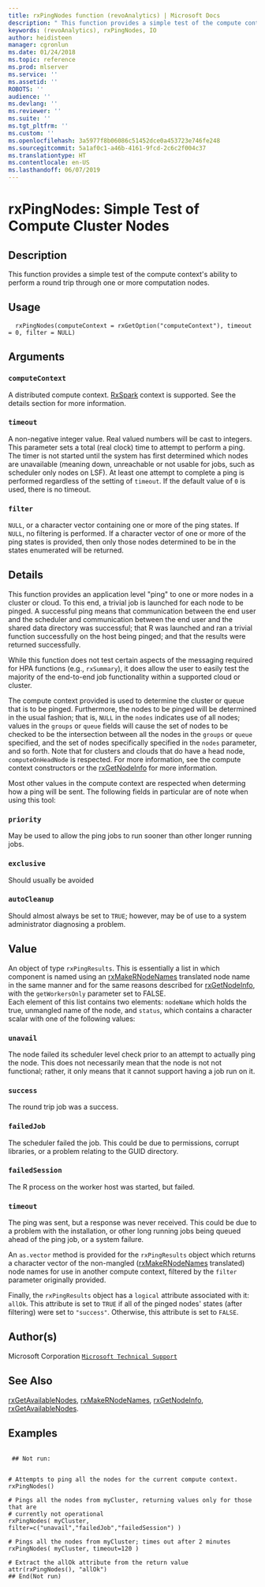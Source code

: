 ```yaml
---
title: rxPingNodes function (revoAnalytics) | Microsoft Docs
description: " This function provides a simple test of the compute context's ability to perform a round trip through one or more  computation nodes. "
keywords: (revoAnalytics), rxPingNodes, IO
author: heidisteen
manager: cgronlun
ms.date: 01/24/2018
ms.topic: reference
ms.prod: mlserver
ms.service: ''
ms.assetid: ''
ROBOTS: ''
audience: ''
ms.devlang: ''
ms.reviewer: ''
ms.suite: ''
ms.tgt_pltfrm: ''
ms.custom: ''
ms.openlocfilehash: 3a5977f8b06086c51452dce0a453723e746fe248
ms.sourcegitcommit: 5a1af0c1-a46b-4161-9fcd-2c6c2f004c37
ms.translationtype: HT
ms.contentlocale: en-US
ms.lasthandoff: 06/07/2019
---
```

 # <a name="rxpingnodes--simple-test-of-compute-cluster-nodes"></a>rxPingNodes:  Simple Test of Compute Cluster Nodes  
 ## <a name="description"></a>Description

This function provides a simple test of the compute context's ability to perform a round trip through one or more computation nodes.



 ## <a name="usage"></a>Usage

```   
  rxPingNodes(computeContext = rxGetOption("computeContext"), timeout = 0, filter = NULL)

```


 ## <a name="arguments"></a>Arguments



 ### `computeContext`
 A distributed compute context. [RxSpark](RxSpark.md) context is supported.  See the details section for more information. 



 ### `timeout`
 A non-negative integer value.  Real valued numbers will be cast to integers.  This parameter sets a total (real clock) time to attempt to perform a ping.  The timer is not started until  the system has first determined which nodes are unavailable (meaning down, unreachable or not usable for jobs,  such as scheduler only nodes on LSF).   At least one attempt to complete a ping is performed regardless of the setting of `timeout`.  If the default value of `0` is used, there is no timeout. 



 ### `filter`
 `NULL`, or a character vector containing one or more of the ping states.  If `NULL`, no filtering is  performed.  If a character vector of one or more of the ping states is provided, then only those nodes determined to be in the  states enumerated will be returned. 





 ## <a name="details"></a>Details

This function provides an application level "ping" to one or more nodes in a cluster or cloud.  To this end, a trivial job is launched for each node to be pinged.  A successful ping means that communication between the end user and the scheduler and communication between the end user and the shared data directory was successful; that R was launched and ran a trivial function successfully on the host being pinged; and that the results were returned successfully.

While this function does not test certain aspects of the messaging required for HPA functions (e.g., `rxSummary`), it does allow the user to easily test the majority of the end-to-end job functionality within a supported cloud or cluster.

The compute context provided is used to determine the cluster or queue that is to be pinged.  Furthermore, the nodes to be pinged will be determined in the usual fashion; that is, `NULL` in the `nodes` indicates use of all nodes; values in the `groups` or `queue` fields will cause the set of nodes to be checked to be the intersection between all the nodes in the `groups` or `queue` specified, and the set of nodes specifically specified in the `nodes` parameter, and so forth.  Note that for clusters and clouds that do have a head node, `computeOnHeadNode` is respected.  For more information, see the compute context constructors or the [rxGetNodeInfo](rxGetNodeInfo.md) for more information.

Most other values in the compute context are respected when determing how a ping will be sent.  The following fields in particular are of note when using this tool:



### `priority` 
May be used to allow the ping jobs to run sooner than other longer running jobs.


### `exclusive` 
Should usually be avoided


### `autoCleanup` 
Should almost always be set to `TRUE`; however, may be of use to a system administrator diagnosing a problem.






 ## <a name="value"></a>Value
  An object of type `rxPingResults`.  This is essentially a list in which component is named using an [rxMakeRNodeNames](rxMakeRNodeNames.md) translated node name in the same manner and for the same reasons described for [rxGetNodeInfo](rxGetNodeInfo.md), with the `getWorkersOnly` parameter set to FALSE.  
Each element of this list contains two elements: `nodeName` which holds the true, unmangled name of the node, and `status`, which contains a character scalar with one of the following values:


### `unavail`
The node failed its scheduler level check prior to an attempt to actually ping the node.  This does not necessarily mean that the node is not not functional;  rather, it only means that it cannot support having a job run on it.


### `success`
The round trip job was a success.


### `failedJob`
The scheduler failed the job.  This could be due to permissions, corrupt libraries, or a problem relating to the GUID directory.


### `failedSession`
The R process on the worker host was started, but failed.


### `timeout`
The ping was sent, but a response was never received.  This could be due to a problem with the installation, or other long running jobs being queued ahead of the ping job, or a system failure.


An `as.vector` method is provided for the `rxPingResults` object which returns a character vector of the non-mangled ([rxMakeRNodeNames](rxMakeRNodeNames.md) translated) node names for use in another compute context, filtered by the `filter` parameter originally provided.

Finally, the `rxPingResults` object has a `logical` attribute associated with it: `allOk`.  This attribute is set to `TRUE` if all of the pinged nodes' states (after filtering) were set to `"success"`.  Otherwise, this attribute is set to `FALSE`.


 ## <a name="authors"></a>Author(s)

Microsoft Corporation [`Microsoft Technical Support`](https://go.microsoft.com/fwlink/?LinkID=698556&clcid=0x409)



 ## <a name="see-also"></a>See Also

[rxGetAvailableNodes](rxGetAvailableNodes.md), [rxMakeRNodeNames](rxMakeRNodeNames.md), [rxGetNodeInfo](rxGetNodeInfo.md), [rxGetAvailableNodes](rxGetAvailableNodes.md).



 ## <a name="examples"></a>Examples

 ```

  ## Not run:


# Attempts to ping all the nodes for the current compute context.
rxPingNodes()

# Pings all the nodes from myCluster, returning values only for those that are
# currently not operational
rxPingNodes( myCluster, filter=c("unavail","failedJob","failedSession") )

# Pings all the nodes from myCluster; times out after 2 minutes
rxPingNodes( myCluster, timeout=120 )

# Extract the allOk attribute from the return value
attr(rxPingNodes(), "allOk")
 ## End(Not run) 
```









